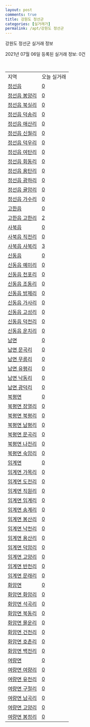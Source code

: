 ```yaml
---
layout: post
comments: true
title: 강원도 정선군
categories: [실거래가]
permalink: /apt/강원도 정선군
---
```


강원도 정선군 실거래 정보

2021년 07월 06일 등록된 실거래 정보: 0건

<script type="text/javascript">
  google.charts.load('current', {'packages':['corechart']});
  google.charts.setOnLoadCallback(drawChart);

  function drawChart() {
    var data = google.visualization.arrayToDataTable([['거래일', '매매', '전월세', '전매'], ['20-07', 16, 11, 0], ['20-08', 15, 6, 1], ['20-09', 20, 5, 1], ['20-10', 12, 8, 1], ['20-11', 19, 9, 16], ['20-12', 14, 8, 0], ['21-01', 17, 18, 0], ['21-02', 25, 8, 0], ['21-03', 18, 13, 1], ['21-04', 22, 10, 3], ['21-05', 20, 6, 0], ['21-06', 16, 6, 0]]);

    var options = {
      title: '최근 유형별 거래량 추이',
      legend: { position: 'bottom' }
    };

    var chart = new google.visualization.LineChart(document.getElementById('columnchart_material'));
    chart.draw(data, (options));
  }
</script>

<div id="columnchart_material" style="width: 95%; margin-left: -35px"></div>
<br>
<table class="sortable">
  <tr>
    <td>지역</td>
    <td>오늘 실거래</td>
  </tr>

  
  <tr class="item">
    <td><a href="강원도 정선군 정선읍">정선읍</a></td>
    <td><a href="강원도 정선군 정선읍">0</a></td>
  </tr>
    

  <tr class="item">
    <td><a href="강원도 정선군 정선읍 봉양리">정선읍 봉양리</a></td>
    <td><a href="강원도 정선군 정선읍 봉양리">0</a></td>
  </tr>
    

  <tr class="item">
    <td><a href="강원도 정선군 정선읍 북실리">정선읍 북실리</a></td>
    <td><a href="강원도 정선군 정선읍 북실리">0</a></td>
  </tr>
    

  <tr class="item">
    <td><a href="강원도 정선군 정선읍 덕송리">정선읍 덕송리</a></td>
    <td><a href="강원도 정선군 정선읍 덕송리">0</a></td>
  </tr>
    

  <tr class="item">
    <td><a href="강원도 정선군 정선읍 애산리">정선읍 애산리</a></td>
    <td><a href="강원도 정선군 정선읍 애산리">0</a></td>
  </tr>
    

  <tr class="item">
    <td><a href="강원도 정선군 정선읍 신월리">정선읍 신월리</a></td>
    <td><a href="강원도 정선군 정선읍 신월리">0</a></td>
  </tr>
    

  <tr class="item">
    <td><a href="강원도 정선군 정선읍 덕우리">정선읍 덕우리</a></td>
    <td><a href="강원도 정선군 정선읍 덕우리">0</a></td>
  </tr>
    

  <tr class="item">
    <td><a href="강원도 정선군 정선읍 여탄리">정선읍 여탄리</a></td>
    <td><a href="강원도 정선군 정선읍 여탄리">0</a></td>
  </tr>
    

  <tr class="item">
    <td><a href="강원도 정선군 정선읍 회동리">정선읍 회동리</a></td>
    <td><a href="강원도 정선군 정선읍 회동리">0</a></td>
  </tr>
    

  <tr class="item">
    <td><a href="강원도 정선군 정선읍 용탄리">정선읍 용탄리</a></td>
    <td><a href="강원도 정선군 정선읍 용탄리">0</a></td>
  </tr>
    

  <tr class="item">
    <td><a href="강원도 정선군 정선읍 광하리">정선읍 광하리</a></td>
    <td><a href="강원도 정선군 정선읍 광하리">0</a></td>
  </tr>
    

  <tr class="item">
    <td><a href="강원도 정선군 정선읍 귤암리">정선읍 귤암리</a></td>
    <td><a href="강원도 정선군 정선읍 귤암리">0</a></td>
  </tr>
    

  <tr class="item">
    <td><a href="강원도 정선군 정선읍 가수리">정선읍 가수리</a></td>
    <td><a href="강원도 정선군 정선읍 가수리">0</a></td>
  </tr>
    

  <tr class="item">
    <td><a href="강원도 정선군 고한읍">고한읍</a></td>
    <td><a href="강원도 정선군 고한읍">0</a></td>
  </tr>
    

  <tr class="item">
    <td><a href="강원도 정선군 고한읍 고한리">고한읍 고한리</a></td>
    <td><a href="강원도 정선군 고한읍 고한리">2</a></td>
  </tr>
    

  <tr class="item">
    <td><a href="강원도 정선군 사북읍">사북읍</a></td>
    <td><a href="강원도 정선군 사북읍">0</a></td>
  </tr>
    

  <tr class="item">
    <td><a href="강원도 정선군 사북읍 직전리">사북읍 직전리</a></td>
    <td><a href="강원도 정선군 사북읍 직전리">0</a></td>
  </tr>
    

  <tr class="item">
    <td><a href="강원도 정선군 사북읍 사북리">사북읍 사북리</a></td>
    <td><a href="강원도 정선군 사북읍 사북리">3</a></td>
  </tr>
    

  <tr class="item">
    <td><a href="강원도 정선군 신동읍">신동읍</a></td>
    <td><a href="강원도 정선군 신동읍">0</a></td>
  </tr>
    

  <tr class="item">
    <td><a href="강원도 정선군 신동읍 예미리">신동읍 예미리</a></td>
    <td><a href="강원도 정선군 신동읍 예미리">0</a></td>
  </tr>
    

  <tr class="item">
    <td><a href="강원도 정선군 신동읍 천포리">신동읍 천포리</a></td>
    <td><a href="강원도 정선군 신동읍 천포리">0</a></td>
  </tr>
    

  <tr class="item">
    <td><a href="강원도 정선군 신동읍 조동리">신동읍 조동리</a></td>
    <td><a href="강원도 정선군 신동읍 조동리">0</a></td>
  </tr>
    

  <tr class="item">
    <td><a href="강원도 정선군 신동읍 방제리">신동읍 방제리</a></td>
    <td><a href="강원도 정선군 신동읍 방제리">0</a></td>
  </tr>
    

  <tr class="item">
    <td><a href="강원도 정선군 신동읍 가사리">신동읍 가사리</a></td>
    <td><a href="강원도 정선군 신동읍 가사리">0</a></td>
  </tr>
    

  <tr class="item">
    <td><a href="강원도 정선군 신동읍 고성리">신동읍 고성리</a></td>
    <td><a href="강원도 정선군 신동읍 고성리">0</a></td>
  </tr>
    

  <tr class="item">
    <td><a href="강원도 정선군 신동읍 덕천리">신동읍 덕천리</a></td>
    <td><a href="강원도 정선군 신동읍 덕천리">0</a></td>
  </tr>
    

  <tr class="item">
    <td><a href="강원도 정선군 신동읍 운치리">신동읍 운치리</a></td>
    <td><a href="강원도 정선군 신동읍 운치리">0</a></td>
  </tr>
    

  <tr class="item">
    <td><a href="강원도 정선군 남면">남면</a></td>
    <td><a href="강원도 정선군 남면">0</a></td>
  </tr>
    

  <tr class="item">
    <td><a href="강원도 정선군 남면 문곡리">남면 문곡리</a></td>
    <td><a href="강원도 정선군 남면 문곡리">0</a></td>
  </tr>
    

  <tr class="item">
    <td><a href="강원도 정선군 남면 무릉리">남면 무릉리</a></td>
    <td><a href="강원도 정선군 남면 무릉리">0</a></td>
  </tr>
    

  <tr class="item">
    <td><a href="강원도 정선군 남면 유평리">남면 유평리</a></td>
    <td><a href="강원도 정선군 남면 유평리">0</a></td>
  </tr>
    

  <tr class="item">
    <td><a href="강원도 정선군 남면 낙동리">남면 낙동리</a></td>
    <td><a href="강원도 정선군 남면 낙동리">0</a></td>
  </tr>
    

  <tr class="item">
    <td><a href="강원도 정선군 남면 광덕리">남면 광덕리</a></td>
    <td><a href="강원도 정선군 남면 광덕리">0</a></td>
  </tr>
    

  <tr class="item">
    <td><a href="강원도 정선군 북평면">북평면</a></td>
    <td><a href="강원도 정선군 북평면">0</a></td>
  </tr>
    

  <tr class="item">
    <td><a href="강원도 정선군 북평면 장열리">북평면 장열리</a></td>
    <td><a href="강원도 정선군 북평면 장열리">0</a></td>
  </tr>
    

  <tr class="item">
    <td><a href="강원도 정선군 북평면 북평리">북평면 북평리</a></td>
    <td><a href="강원도 정선군 북평면 북평리">0</a></td>
  </tr>
    

  <tr class="item">
    <td><a href="강원도 정선군 북평면 남평리">북평면 남평리</a></td>
    <td><a href="강원도 정선군 북평면 남평리">0</a></td>
  </tr>
    

  <tr class="item">
    <td><a href="강원도 정선군 북평면 문곡리">북평면 문곡리</a></td>
    <td><a href="강원도 정선군 북평면 문곡리">0</a></td>
  </tr>
    

  <tr class="item">
    <td><a href="강원도 정선군 북평면 나전리">북평면 나전리</a></td>
    <td><a href="강원도 정선군 북평면 나전리">0</a></td>
  </tr>
    

  <tr class="item">
    <td><a href="강원도 정선군 북평면 숙암리">북평면 숙암리</a></td>
    <td><a href="강원도 정선군 북평면 숙암리">0</a></td>
  </tr>
    

  <tr class="item">
    <td><a href="강원도 정선군 임계면">임계면</a></td>
    <td><a href="강원도 정선군 임계면">0</a></td>
  </tr>
    

  <tr class="item">
    <td><a href="강원도 정선군 임계면 가목리">임계면 가목리</a></td>
    <td><a href="강원도 정선군 임계면 가목리">0</a></td>
  </tr>
    

  <tr class="item">
    <td><a href="강원도 정선군 임계면 도전리">임계면 도전리</a></td>
    <td><a href="강원도 정선군 임계면 도전리">0</a></td>
  </tr>
    

  <tr class="item">
    <td><a href="강원도 정선군 임계면 직원리">임계면 직원리</a></td>
    <td><a href="강원도 정선군 임계면 직원리">0</a></td>
  </tr>
    

  <tr class="item">
    <td><a href="강원도 정선군 임계면 임계리">임계면 임계리</a></td>
    <td><a href="강원도 정선군 임계면 임계리">0</a></td>
  </tr>
    

  <tr class="item">
    <td><a href="강원도 정선군 임계면 송계리">임계면 송계리</a></td>
    <td><a href="강원도 정선군 임계면 송계리">0</a></td>
  </tr>
    

  <tr class="item">
    <td><a href="강원도 정선군 임계면 봉산리">임계면 봉산리</a></td>
    <td><a href="강원도 정선군 임계면 봉산리">0</a></td>
  </tr>
    

  <tr class="item">
    <td><a href="강원도 정선군 임계면 낙천리">임계면 낙천리</a></td>
    <td><a href="강원도 정선군 임계면 낙천리">0</a></td>
  </tr>
    

  <tr class="item">
    <td><a href="강원도 정선군 임계면 용산리">임계면 용산리</a></td>
    <td><a href="강원도 정선군 임계면 용산리">0</a></td>
  </tr>
    

  <tr class="item">
    <td><a href="강원도 정선군 임계면 덕암리">임계면 덕암리</a></td>
    <td><a href="강원도 정선군 임계면 덕암리">0</a></td>
  </tr>
    

  <tr class="item">
    <td><a href="강원도 정선군 임계면 고양리">임계면 고양리</a></td>
    <td><a href="강원도 정선군 임계면 고양리">0</a></td>
  </tr>
    

  <tr class="item">
    <td><a href="강원도 정선군 임계면 반천리">임계면 반천리</a></td>
    <td><a href="강원도 정선군 임계면 반천리">0</a></td>
  </tr>
    

  <tr class="item">
    <td><a href="강원도 정선군 임계면 문래리">임계면 문래리</a></td>
    <td><a href="강원도 정선군 임계면 문래리">0</a></td>
  </tr>
    

  <tr class="item">
    <td><a href="강원도 정선군 화암면">화암면</a></td>
    <td><a href="강원도 정선군 화암면">0</a></td>
  </tr>
    

  <tr class="item">
    <td><a href="강원도 정선군 화암면 화암리">화암면 화암리</a></td>
    <td><a href="강원도 정선군 화암면 화암리">0</a></td>
  </tr>
    

  <tr class="item">
    <td><a href="강원도 정선군 화암면 석곡리">화암면 석곡리</a></td>
    <td><a href="강원도 정선군 화암면 석곡리">0</a></td>
  </tr>
    

  <tr class="item">
    <td><a href="강원도 정선군 화암면 북동리">화암면 북동리</a></td>
    <td><a href="강원도 정선군 화암면 북동리">0</a></td>
  </tr>
    

  <tr class="item">
    <td><a href="강원도 정선군 화암면 몰운리">화암면 몰운리</a></td>
    <td><a href="강원도 정선군 화암면 몰운리">0</a></td>
  </tr>
    

  <tr class="item">
    <td><a href="강원도 정선군 화암면 건천리">화암면 건천리</a></td>
    <td><a href="강원도 정선군 화암면 건천리">0</a></td>
  </tr>
    

  <tr class="item">
    <td><a href="강원도 정선군 화암면 호촌리">화암면 호촌리</a></td>
    <td><a href="강원도 정선군 화암면 호촌리">0</a></td>
  </tr>
    

  <tr class="item">
    <td><a href="강원도 정선군 화암면 백전리">화암면 백전리</a></td>
    <td><a href="강원도 정선군 화암면 백전리">0</a></td>
  </tr>
    

  <tr class="item">
    <td><a href="강원도 정선군 여량면">여량면</a></td>
    <td><a href="강원도 정선군 여량면">0</a></td>
  </tr>
    

  <tr class="item">
    <td><a href="강원도 정선군 여량면 여량리">여량면 여량리</a></td>
    <td><a href="강원도 정선군 여량면 여량리">0</a></td>
  </tr>
    

  <tr class="item">
    <td><a href="강원도 정선군 여량면 유천리">여량면 유천리</a></td>
    <td><a href="강원도 정선군 여량면 유천리">0</a></td>
  </tr>
    

  <tr class="item">
    <td><a href="강원도 정선군 여량면 구절리">여량면 구절리</a></td>
    <td><a href="강원도 정선군 여량면 구절리">0</a></td>
  </tr>
    

  <tr class="item">
    <td><a href="강원도 정선군 여량면 남곡리">여량면 남곡리</a></td>
    <td><a href="강원도 정선군 여량면 남곡리">0</a></td>
  </tr>
    

  <tr class="item">
    <td><a href="강원도 정선군 여량면 고양리">여량면 고양리</a></td>
    <td><a href="강원도 정선군 여량면 고양리">0</a></td>
  </tr>
    

  <tr class="item">
    <td><a href="강원도 정선군 여량면 봉정리">여량면 봉정리</a></td>
    <td><a href="강원도 정선군 여량면 봉정리">0</a></td>
  </tr>
    


</table>


    